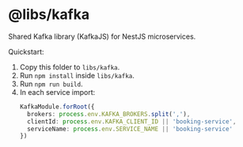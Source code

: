 # @libs/kafka

Shared Kafka library (KafkaJS) for NestJS microservices.

Quickstart:
1. Copy this folder to `libs/kafka`.
2. Run `npm install` inside `libs/kafka`.
3. Run `npm run build`.
4. In each service import:
   ```ts
   KafkaModule.forRoot({
     brokers: process.env.KAFKA_BROKERS.split(','),
     clientId: process.env.KAFKA_CLIENT_ID || 'booking-service',
     serviceName: process.env.SERVICE_NAME || 'booking-service'
   })
